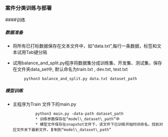 ### 案件分类训练与部署

####训练
##### 数据准备
*  将所有已打标数据保存在文本文件中，如“data.txt”,每行一条数据，标签和文本试用Tab键分隔
*  试用balance_and_split.py程序将数据集分成训练集、开发集、测试集，保存在文件夹data_set中, 默认命名为train.txt , dev.txt, test.txt
    
            python3 balance_and_split.py data.txt dataset_path 


##### 模型训练
* 主程序为Train 文件下的main.py 
        
                python3 main.py -data-path dataset_path
                * 训练参数保存在“model\_dataset\_path”中
                * 模型文件保存在snapshot文件下，该文件下已训练开始时间命名，找到对应文件夹下最新文件，复制到“model\_dataset\_path”


